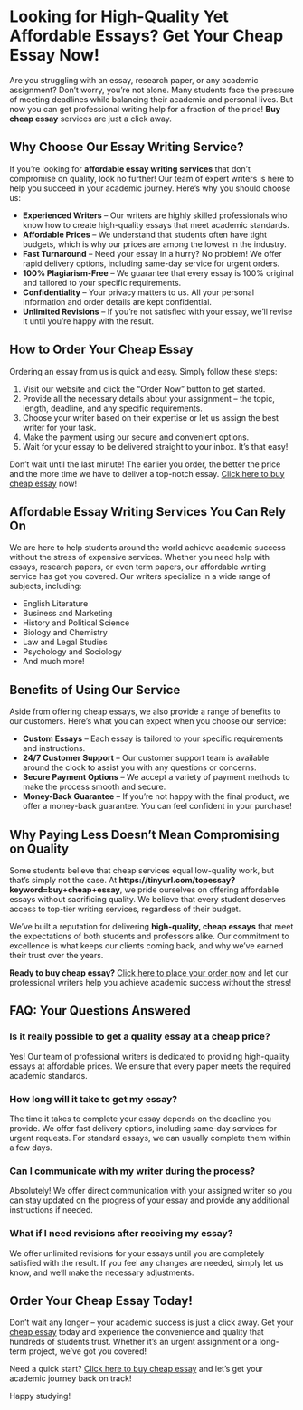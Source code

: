 <h1>Looking for High-Quality Yet Affordable Essays? Get Your Cheap Essay Now!</h1>

<p>Are you struggling with an essay, research paper, or any academic assignment? Don’t worry, you’re not alone. Many students face the pressure of meeting deadlines while balancing their academic and personal lives. But now you can get professional writing help for a fraction of the price! <strong>Buy cheap essay</strong> services are just a click away.</p>

<h2>Why Choose Our Essay Writing Service?</h2>
<p>If you’re looking for <strong>affordable essay writing services</strong> that don’t compromise on quality, look no further! Our team of expert writers is here to help you succeed in your academic journey. Here’s why you should choose us:</p>
<ul>
    <li><strong>Experienced Writers</strong> – Our writers are highly skilled professionals who know how to create high-quality essays that meet academic standards.</li>
    <li><strong>Affordable Prices</strong> – We understand that students often have tight budgets, which is why our prices are among the lowest in the industry.</li>
    <li><strong>Fast Turnaround</strong> – Need your essay in a hurry? No problem! We offer rapid delivery options, including same-day service for urgent orders.</li>
    <li><strong>100% Plagiarism-Free</strong> – We guarantee that every essay is 100% original and tailored to your specific requirements.</li>
    <li><strong>Confidentiality</strong> – Your privacy matters to us. All your personal information and order details are kept confidential.</li>
    <li><strong>Unlimited Revisions</strong> – If you’re not satisfied with your essay, we’ll revise it until you’re happy with the result.</li>
</ul>

<h2>How to Order Your Cheap Essay</h2>
<p>Ordering an essay from us is quick and easy. Simply follow these steps:</p>
<ol>
    <li>Visit our website and click the “Order Now” button to get started.</li>
    <li>Provide all the necessary details about your assignment – the topic, length, deadline, and any specific requirements.</li>
    <li>Choose your writer based on their expertise or let us assign the best writer for your task.</li>
    <li>Make the payment using our secure and convenient options.</li>
    <li>Wait for your essay to be delivered straight to your inbox. It’s that easy!</li>
</ol>

<p>Don’t wait until the last minute! The earlier you order, the better the price and the more time we have to deliver a top-notch essay. <a href="https://tinyurl.com/topessay?keyword=buy+cheap+essay">Click here to buy cheap essay</a> now!</p>

<h2>Affordable Essay Writing Services You Can Rely On</h2>
<p>We are here to help students around the world achieve academic success without the stress of expensive services. Whether you need help with essays, research papers, or even term papers, our affordable writing service has got you covered. Our writers specialize in a wide range of subjects, including:</p>
<ul>
    <li>English Literature</li>
    <li>Business and Marketing</li>
    <li>History and Political Science</li>
    <li>Biology and Chemistry</li>
    <li>Law and Legal Studies</li>
    <li>Psychology and Sociology</li>
    <li>And much more!</li>
</ul>

<h2>Benefits of Using Our Service</h2>
<p>Aside from offering cheap essays, we also provide a range of benefits to our customers. Here’s what you can expect when you choose our service:</p>
<ul>
    <li><strong>Custom Essays</strong> – Each essay is tailored to your specific requirements and instructions.</li>
    <li><strong>24/7 Customer Support</strong> – Our customer support team is available around the clock to assist you with any questions or concerns.</li>
    <li><strong>Secure Payment Options</strong> – We accept a variety of payment methods to make the process smooth and secure.</li>
    <li><strong>Money-Back Guarantee</strong> – If you’re not happy with the final product, we offer a money-back guarantee. You can feel confident in your purchase!</li>
</ul>

<h2>Why Paying Less Doesn’t Mean Compromising on Quality</h2>
<p>Some students believe that cheap services equal low-quality work, but that’s simply not the case. At <strong>https://tinyurl.com/topessay?keyword=buy+cheap+essay</strong>, we pride ourselves on offering affordable essays without sacrificing quality. We believe that every student deserves access to top-tier writing services, regardless of their budget.</p>

<p>We’ve built a reputation for delivering <strong>high-quality, cheap essays</strong> that meet the expectations of both students and professors alike. Our commitment to excellence is what keeps our clients coming back, and why we’ve earned their trust over the years.</p>

<p><strong>Ready to buy cheap essay?</strong> <a href="https://tinyurl.com/topessay?keyword=buy+cheap+essay">Click here to place your order now</a> and let our professional writers help you achieve academic success without the stress!</p>

<h2>FAQ: Your Questions Answered</h2>
<h3>Is it really possible to get a quality essay at a cheap price?</h3>
<p>Yes! Our team of professional writers is dedicated to providing high-quality essays at affordable prices. We ensure that every paper meets the required academic standards.</p>

<h3>How long will it take to get my essay?</h3>
<p>The time it takes to complete your essay depends on the deadline you provide. We offer fast delivery options, including same-day services for urgent requests. For standard essays, we can usually complete them within a few days.</p>

<h3>Can I communicate with my writer during the process?</h3>
<p>Absolutely! We offer direct communication with your assigned writer so you can stay updated on the progress of your essay and provide any additional instructions if needed.</p>

<h3>What if I need revisions after receiving my essay?</h3>
<p>We offer unlimited revisions for your essays until you are completely satisfied with the result. If you feel any changes are needed, simply let us know, and we’ll make the necessary adjustments.</p>

<h2>Order Your Cheap Essay Today!</h2>
<p>Don’t wait any longer – your academic success is just a click away. Get your <a href="https://tinyurl.com/topessay?keyword=buy+cheap+essay">cheap essay</a> today and experience the convenience and quality that hundreds of students trust. Whether it’s an urgent assignment or a long-term project, we’ve got you covered!</p>

<p>Need a quick start? <a href="https://tinyurl.com/topessay?keyword=buy+cheap+essay">Click here to buy cheap essay</a> and let’s get your academic journey back on track!</p>

<p>Happy studying!</p>
